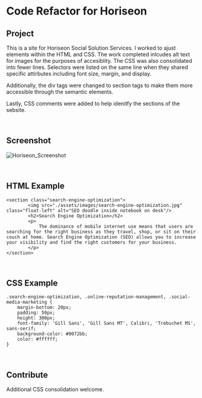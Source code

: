 # Code Refactor for Horiseon #

## Project ##
This is a site for Horiseon Social Solution Services. I worked to ajust elements within the HTML and CSS. The work completed inlcudes alt text for images for the purposes of accesiblity. The CSS was also consolidated into fewer lines. Selectors were listed on the same line when they shared specific attirbutes including font size, margin, and display. 

Additionally, the div tags were changed to section tags to make them more accessible through the semantic elements. 

Lastly, CSS comments were added to help idenitfy the sections of the sebsite. 

<br />

## Screenshot ##
![Horiseon_Screenshot](https://user-images.githubusercontent.com/70240665/95005447-7cc2d300-05be-11eb-99fb-146c8318a78d.png "Horiseon Screenshot")

<br />

## HTML Example ##
    <section class="search-engine-optimization">
            <img src="./assets/images/search-engine-optimization.jpg" class="float-left" alt="SEO doodle inside notebook on desk"/>
            <h2>Search Engine Optimization</h2>
            <p>
                The dominance of mobile internet use means that users are searching for the right business as they travel, shop, or sit on their couch at home. Search Engine Optimization (SEO) allows you to increase your visibility and find the right customers for your business.
            </p>
    </section>

<br />

## CSS Example ##
    .search-engine-optimization, .online-reputation-management, .social-media-marketing {
        margin-bottom: 20px;
        padding: 50px;
        height: 300px;
        font-family: 'Gill Sans', 'Gill Sans MT', Calibri, 'Trebuchet MS', sans-serif;
        background-color: #0072bb;
        color: #ffffff;
    }

<br />

## Contribute ## 
Additional CSS consolidation welcome. 